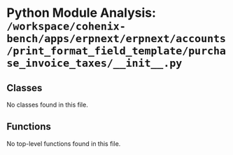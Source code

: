 # Python Module Analysis: `/workspace/cohenix-bench/apps/erpnext/erpnext/accounts/print_format_field_template/purchase_invoice_taxes/__init__.py`

## Classes

No classes found in this file.


## Functions

No top-level functions found in this file.
